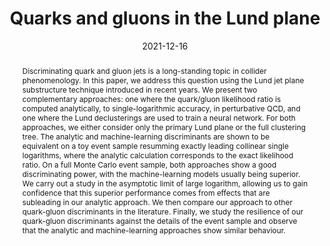 ---
title: "Quarks and gluons in the Lund plane"
authors: ["Frédéric A. Dreyer", "Gregory Soyez", "Adam Takacs"]
date: "2021-12-16"
doi: "10.1007/JHEP08(2022)177"

# Schedule page publish date (NOT publication's date).
publishDate: ""
#publication_types: ["article-journal"]
publication: "JHEP 08 (2022) 177"
publication_short: ""

abstract: "Discriminating quark and gluon jets is a long-standing topic in collider phenomenology. In this paper, we address this question using the Lund jet plane substructure technique introduced in recent years. We present two complementary approaches: one where the quark/gluon likelihood ratio is computed analytically, to single-logarithmic accuracy, in perturbative QCD, and one where the Lund declusterings are used to train a neural network. For both approaches, we either consider only the primary Lund plane or the full clustering tree. The analytic and machine-learning discriminants are shown to be equivalent on a toy event sample resumming exactly leading collinear single logarithms, where the analytic calculation corresponds to the exact likelihood ratio. On a full Monte Carlo event sample, both approaches show a good discriminating power, with the machine-learning models usually being superior. We carry out a study in the asymptotic limit of large logarithm, allowing us to gain confidence that this superior performance comes from effects that are subleading in our analytic approach. We then compare our approach to other quark-gluon discriminants in the literature. Finally, we study the resilience of our quark-gluon discriminants against the details of the event sample and observe that the analytic and machine-learning approaches show similar behaviour."

# Summary. An optional shortened abstract.
summary: We connect perturbative expansions with machine learning, assigning accuracy to a neural network. We provide the state of the art quark/gluon jet classifier using a graph neural network.

featured: true

links:
- name: arXiv
  icon: academicons/arxiv
  url: https://arxiv.org/abs/2112.09140
- name: inspire
  icon: academicicons/inspire
  url: https://inspirehep.net/literature/1992901

image:
  caption: ''
  focal_point: ""
  preview_only: false

# Associated Projects (optional).
#   Associate this publication with one or more of your projects.
#   Simply enter your project's folder or file name without extension.
#   E.g. `internal-project` references `content/project/internal-project/index.md`.
#   Otherwise, set `projects: []`.
projects:
- internal-project

# Slides (optional).
#   Associate this publication with Markdown slides.
#   Simply enter your slide deck's filename without extension.
#   E.g. `slides: "example"` references `content/slides/example/index.md`.
#   Otherwise, set `slides: ""`.
slides: example
---